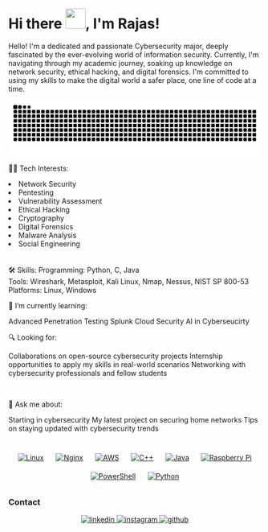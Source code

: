 # <h1>Hi there <img src="https://raw.githubusercontent.com/TheDudeThatCode/TheDudeThatCode/master/Assets/Hi.gif" width=40 height=40>, I'm Rajas!</h1>


Hello! I'm a dedicated and passionate Cybersecurity major, deeply fascinated by the ever-evolving world of information security. Currently, I'm navigating through my academic journey, soaking up knowledge on network security, ethical hacking, and digital forensics. I'm committed to using my skills to make the digital world a safer place, one line of code at a time.

<picture>
  <source media="(prefers-color-scheme: dark)" srcset="https://github.com/fky2015/fky2015/raw/output/github-snake-dark.svg">
  <source media="(prefers-color-scheme: light)" srcset="https://github.com/fky2015/fky2015/raw/output/github-snake.svg">
  <img alt="snk" src="https://github.com/fky2015/fky2015/raw/output/github-snake.svg">
</picture>


<br />

👨‍💻 Tech Interests:

<li>Network Security</li>
<li>Pentesting</li>
<li>Vulnerability Assessment</li>
<li>Ethical Hacking</li>
<li>Cryptography</li>
<li>Digital Forensics</li>
<li>Malware Analysis</li>
<li>Social Engineering</li>

<br />
<br />
🛠 Skills:
Programming: Python, C, Java
<br />
Tools: Wireshark, Metasploit, Kali Linux, Nmap, Nessus, NIST SP 800-53
<br />
Platforms: Linux, Windows
<br />


🌱 I’m currently learning:
</li>
Advanced Penetration Testing
Splunk
Cloud Security
AI in Cyberseucirty
</li>
<br />

🔍 Looking for:

Collaborations on open-source cybersecurity projects
Internship opportunities to apply my skills in real-world scenarios
Networking with cybersecurity professionals and fellow students

<br />

💬 Ask me about:

Starting in cybersecurity
My latest project on securing home networks
Tips on staying updated with cybersecurity trends

<br />

<div align="center">  
<a href="https://www.linux.org/" target="_blank"><img style="margin: 10px" src="https://profilinator.rishav.dev/skills-assets/linux-original.svg" alt="Linux" height="50" /></a>  
<a href="https://www.nginx.com/" target="_blank"><img style="margin: 10px" src="https://profilinator.rishav.dev/skills-assets/nginx-original.svg" alt="Nginx" height="50" /></a>  
<a href="https://aws.amazon.com/" target="_blank"><img style="margin: 10px" src="https://profilinator.rishav.dev/skills-assets/amazonwebservices-original-wordmark.svg" alt="AWS" height="50" /></a>  
<a href="https://www.cplusplus.com/" target="_blank"><img style="margin: 10px" src="https://profilinator.rishav.dev/skills-assets/cplusplus-original.svg" alt="C++" height="50" /></a>  
<a href="https://www.java.com/" target="_blank"><img style="margin: 10px" src="https://profilinator.rishav.dev/skills-assets/java-original-wordmark.svg" alt="Java" height="50" /></a>  
<a href="https://www.raspberrypi.org/" target="_blank"><img style="margin: 10px" src="https://profilinator.rishav.dev/skills-assets/raspberrypi.png" alt="Raspberry Pi" height="50" /></a>  
<a href="https://docs.microsoft.com/en-us/powershell/" target="_blank"><img style="margin: 10px" src="https://profilinator.rishav.dev/skills-assets/powershell.png" alt="PowerShell" height="50" /></a>  
<a href="https://www.python.org/" target="_blank"><img style="margin: 10px" src="https://profilinator.rishav.dev/skills-assets/python-original.svg" alt="Python" height="50" /></a>  
</div>

### **Contact**

<div align="center">
<a href="https://www.linkedin.com/in/rajas-ronghe93/" target="_blank">
<img src=https://img.shields.io/badge/linkedin-%231E77B5.svg?&style=for-the-badge&logo=linkedin&logoColor=white alt=linkedin style="margin-bottom: 5px;" />
</a>
 <a href="https://instagram.com/rajasr93" target="_blank">
<img src=https://img.shields.io/badge/instagram-%23000000.svg?&style=for-the-badge&logo=instagram&logoColor=white alt=instagram style="margin-bottom: 5px;" />
</a> 
<a href="https://github.com/rajasr93" target="_blank">
<img src=https://img.shields.io/badge/github-%2324292e.svg?&style=for-the-badge&logo=github&logoColor=white alt=github style="margin-bottom: 5px;" />
</a>
</div>
